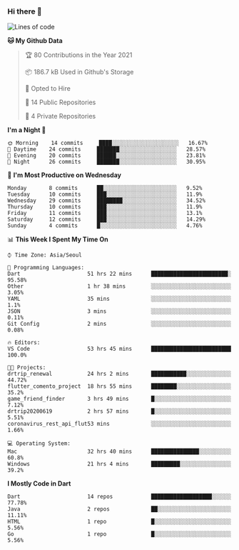 ### Hi there 👋

<!--
**ska2519/ska2519** is a ✨ _special_ ✨ repository because its `README.md` (this file) appears on your GitHub profile.

Here are some ideas to get you started:

- 🔭 I’m currently working on ...
- 🌱 I’m currently learning ...
- 👯 I’m looking to collaborate on ...
- 🤔 I’m looking for help with ...
- 💬 Ask me about ...
- 📫 How to reach me: ...
- 😄 Pronouns: ...
- ⚡ Fun fact: ...
-->

<!--START_SECTION:waka-->
![Lines of code](https://img.shields.io/badge/From%20Hello%20World%20I%27ve%20Written-423180%20lines%20of%20code-blue)

**🐱 My Github Data** 

> 🏆 80 Contributions in the Year 2021
 > 
> 📦 186.7 kB Used in Github's Storage 
 > 
> 💼 Opted to Hire
 > 
> 📜 14 Public Repositories 
 > 
> 🔑 4 Private Repositories  
 > 
**I'm a Night 🦉** 

```text
🌞 Morning    14 commits     ████░░░░░░░░░░░░░░░░░░░░░   16.67% 
🌆 Daytime    24 commits     ███████░░░░░░░░░░░░░░░░░░   28.57% 
🌃 Evening    20 commits     ██████░░░░░░░░░░░░░░░░░░░   23.81% 
🌙 Night      26 commits     ███████░░░░░░░░░░░░░░░░░░   30.95%

```
📅 **I'm Most Productive on Wednesday** 

```text
Monday       8 commits      ██░░░░░░░░░░░░░░░░░░░░░░░   9.52% 
Tuesday      10 commits     ███░░░░░░░░░░░░░░░░░░░░░░   11.9% 
Wednesday    29 commits     ████████░░░░░░░░░░░░░░░░░   34.52% 
Thursday     10 commits     ███░░░░░░░░░░░░░░░░░░░░░░   11.9% 
Friday       11 commits     ███░░░░░░░░░░░░░░░░░░░░░░   13.1% 
Saturday     12 commits     ███░░░░░░░░░░░░░░░░░░░░░░   14.29% 
Sunday       4 commits      █░░░░░░░░░░░░░░░░░░░░░░░░   4.76%

```


📊 **This Week I Spent My Time On** 

```text
⌚︎ Time Zone: Asia/Seoul

💬 Programming Languages: 
Dart                     51 hrs 22 mins      ████████████████████████░   95.58% 
Other                    1 hr 38 mins        ░░░░░░░░░░░░░░░░░░░░░░░░░   3.05% 
YAML                     35 mins             ░░░░░░░░░░░░░░░░░░░░░░░░░   1.1% 
JSON                     3 mins              ░░░░░░░░░░░░░░░░░░░░░░░░░   0.11% 
Git Config               2 mins              ░░░░░░░░░░░░░░░░░░░░░░░░░   0.08%

🔥 Editors: 
VS Code                  53 hrs 45 mins      █████████████████████████   100.0%

🐱‍💻 Projects: 
drtrip_renewal           24 hrs 2 mins       ███████████░░░░░░░░░░░░░░   44.72% 
flutter_comento_project  18 hrs 55 mins      ████████░░░░░░░░░░░░░░░░░   35.2% 
game_friend_finder       3 hrs 49 mins       █░░░░░░░░░░░░░░░░░░░░░░░░   7.12% 
drtrip20200619           2 hrs 57 mins       █░░░░░░░░░░░░░░░░░░░░░░░░   5.51% 
coronavirus_rest_api_flut53 mins             ░░░░░░░░░░░░░░░░░░░░░░░░░   1.66%

💻 Operating System: 
Mac                      32 hrs 40 mins      ███████████████░░░░░░░░░░   60.8% 
Windows                  21 hrs 4 mins       █████████░░░░░░░░░░░░░░░░   39.2%

```

**I Mostly Code in Dart** 

```text
Dart                     14 repos            ███████████████████░░░░░░   77.78% 
Java                     2 repos             ██░░░░░░░░░░░░░░░░░░░░░░░   11.11% 
HTML                     1 repo              █░░░░░░░░░░░░░░░░░░░░░░░░   5.56% 
Go                       1 repo              █░░░░░░░░░░░░░░░░░░░░░░░░   5.56%

```



<!--END_SECTION:waka-->


